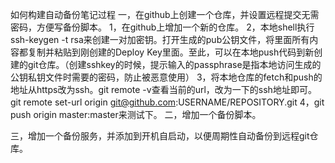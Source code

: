 如何构建自动备份笔记过程
一，在github上创建一个仓库，并设置远程提交无需密码，方便写备份脚本。
    1，在github上增加一个新的仓库。
    2，本地shell执行ssh-keygen -t rsa来创建一对加密钥。打开生成的pub公钥文件，将里面所有内容都复制并粘贴到刚创建的Deploy Key里面。至此，可以在本地push代码到新创建的git仓库。（创建sshkey的时候，提示输入的passphrase是指本地访问生成的公钥私钥文件时需要的密码，防止被恶意使用）
    3，将本地仓库的fetch和push的地址从https改为ssh。git remote -v查看当前的url，改为一下的ssh地址即可。
       git remote set-url origin git@github.com:USERNAME/REPOSITORY.git
    4，git push origin master:master来测试下。
二，增加一个备份脚本。

三，增加一个备份服务，并添加到开机自启动，以便周期性自动备份到远程git仓库。
